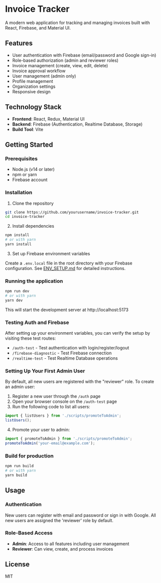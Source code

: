 # Invoice Tracker

A modern web application for tracking and managing invoices built with React, Firebase, and Material UI.

## Features

- User authentication with Firebase (email/password and Google sign-in)
- Role-based authorization (admin and reviewer roles)
- Invoice management (create, view, edit, delete)
- Invoice approval workflow
- User management (admin only)
- Profile management
- Organization settings
- Responsive design

## Technology Stack

- **Frontend**: React, Redux, Material UI
- **Backend**: Firebase (Authentication, Realtime Database, Storage)
- **Build Tool**: Vite

## Getting Started

### Prerequisites

- Node.js (v14 or later)
- npm or yarn
- Firebase account

### Installation

1. Clone the repository
```bash
git clone https://github.com/yourusername/invoice-tracker.git
cd invoice-tracker
```

2. Install dependencies
```bash
npm install
# or with yarn
yarn install
```

3. Set up Firebase environment variables
   
Create a `.env.local` file in the root directory with your Firebase configuration. See [ENV_SETUP.md](ENV_SETUP.md) for detailed instructions.

### Running the application

```bash
npm run dev
# or with yarn
yarn dev
```

This will start the development server at http://localhost:5173

### Testing Auth and Firebase

After setting up your environment variables, you can verify the setup by visiting these test routes:

- `/auth-test` - Test authentication with login/register/logout
- `/firebase-diagnostic` - Test Firebase connection
- `/realtime-test` - Test Realtime Database operations

### Setting Up Your First Admin User

By default, all new users are registered with the "reviewer" role. To create an admin user:

1. Register a new user through the `/auth` page
2. Open your browser console on the `/auth-test` page
3. Run the following code to list all users:
```javascript
import { listUsers } from './scripts/promoteToAdmin';
listUsers();
```
4. Promote your user to admin:
```javascript
import { promoteToAdmin } from './scripts/promoteToAdmin';
promoteToAdmin('your-email@example.com');
```

### Build for production

```bash
npm run build
# or with yarn
yarn build
```

## Usage

### Authentication

New users can register with email and password or sign in with Google. All new users are assigned the 'reviewer' role by default.

### Role-Based Access

- **Admin**: Access to all features including user management
- **Reviewer**: Can view, create, and process invoices

## License

MIT
